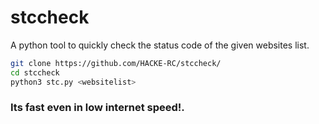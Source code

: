 # stccheck
A python tool to quickly check the status code of the given websites list.

```bash
git clone https://github.com/HACKE-RC/stccheck/
cd stccheck
python3 stc.py <websitelist>
```

### Its fast even in low internet speed!.
